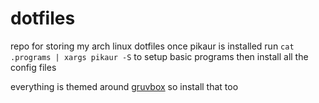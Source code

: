# dotfiles

repo for storing my arch linux dotfiles
once pikaur is installed run `cat .programs | xargs pikaur -S` to setup basic programs
then install all the config files

everything is themed around [gruvbox](https://github.com/morhetz/gruvbox) so install that too

